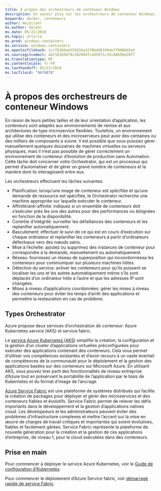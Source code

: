 ```yaml
---
title: À propos des orchestreurs de conteneur Windows
description: En savoir plus sur les orchestreurs de conteneur Windows.
keywords: docker, conteneurs
author: Heidilohr
ms.author: helohr
ms.date: 05/22/2019
ms.topic: article
ms.prod: windows-containers
ms.service: windows-containers
ms.openlocfilehash: 1ccf63b0ae55501ba32f8bdd61994e7f8006b5e6
ms.sourcegitcommit: daf1d2b5879c382404fc4d59f1c35c88650e20f7
ms.translationtype: MT
ms.contentlocale: fr-FR
ms.lasthandoff: 05/23/2019
ms.locfileid: "9674878"
---
```

# <a name="about-windows-container-orchestrators"></a>À propos des orchestreurs de conteneur Windows

En raison de leurs petites tailles et de leur orientation d’application, les conteneurs sont adaptés aux environnements de remise et aux architectures de type microservice flexibles. Toutefois, un environnement qui utilise des conteneurs et des microserveurs peut avoir des centaines ou des milliers de composants à suivre. Il est possible que vous puissiez gérer manuellement quelques douzaines de machines virtuelles ou serveurs physiques, mais il n’est pas possible de gérer correctement un environnement de conteneur d’évolution de production sans Automation. Cette tâche doit concerner votre Orchestrator, qui est un processus qui permet d’automatiser et de gérer un grand nombre de conteneurs et la manière dont ils interagissent entre eux.

Les orchestreurs effectuent les tâches suivantes:

- Planification: lorsqu’une image de conteneur est spécifiée et qu’une demande de ressource est spécifiée, le Orchestrator recherche une machine appropriée sur laquelle exécuter le conteneur.
- Affinité/anti-affinité: indiquez si un ensemble de conteneurs doit s’exécuter près les uns des autres pour des performances ou éloignées en fonction de la disponibilité.
- Contrôle d’intégrité: surveiller les défaillances des conteneurs et les replanifier automatiquement.
- Basculement: effectuer le suivi de ce qui est en cours d’exécution sur chaque ordinateur et replanifier les conteneurs à partir d’ordinateurs défectueux vers des nœuds sains.
- Mise à l’échelle: ajoutez ou supprimez des instances de conteneur pour correspondre à la demande, manuellement ou automatiquement.
- Réseau: fournissez un réseau de superposition qui incoordonnéesa les conteneurs pour communiquer sur plusieurs machines hôtes.
- Détection du service: activer les conteneurs pour qu’ils puissent se localiser les uns et les autres automatiquement même s’ils sont déplacés d’un ordinateur hôte à l’autre et que les adresses IP sont changées.
- Mises à niveau d’applications coordonnées: gérer les mises à niveau des conteneurs pour éviter les temps d’arrêt des applications et permettre la restauration en cas de problème.

## <a name="orchestrator-types"></a>Types Orchestrator

Azure propose deux services d’orchestration de conteneur: Azure Kubernetes service (AKS) et service fabric.

Le [service Azure Kubernetes (AKS)](/azure/aks/) simplifie la création, la configuration et la gestion d’un cluster d’applications virtuelles préconfigurées pour exécuter des applications contenant des conteneurs. Cela vous permet d’utiliser vos compétences existantes et d’avoir recours à un vaste éventail de compétences de la communauté pour le déploiement et la gestion des applications basées sur des conteneurs sur Microsoft Azure. En utilisant AKS, vous pouvez tirer parti des fonctionnalités de niveau entreprise d’Azure tout en préservant la portabilité de l’application par le biais de Kubernetes et du format d’image de l’ancrage.

[Azure Service Fabric](/azure/service-fabric/) est une plateforme de systèmes distribués qui facilite la création de packages pour déployer et gérer des microservices et des conteneurs fiables et évolutifs. Service Fabric permet de relever les défis importants dans le développement et la gestion d’applications natives cloud. Les développeurs et les administrateurs peuvent éviter des problèmes d’infrastructure complexes et mettre l’accent sur la mise en œuvre de charges de travail critiques et importantes qui soient évolutives, fiables et facilement gérées. Service Fabric représente la plateforme de nouvelle génération pour la création et la gestion de ces applications d’entreprise, de niveau 1, pour le cloud exécutées dans des conteneurs.

## <a name="getting-started"></a>Prise en main

Pour commencer à déployer le service Azure Kubernetes, voir le [Guide de configuration d’Kubernetes](../kubernetes/getting-started-kubernetes-windows.md).

Pour commencer le déploiement d’Azure Service fabric, voir [démarrage rapide de service Fabric](/azure/service-fabric/service-fabric-quickstart-containers.md).